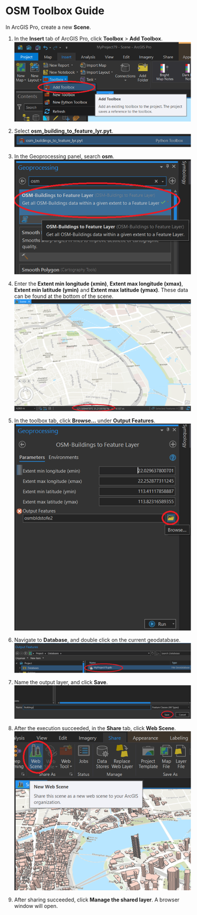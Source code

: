 # OSM Toolbox Guide

In ArcGIS Pro, create a new **Scene**. 

1. In the **Insert** tab of ArcGIS Pro, click **Toolbox** > **Add Toolbox**.
![Step 1](img/step1.png)

2. Select **osm_building_to_feature_lyr.pyt**.
![Step 2](img/step2.png)

3. In the Geoprocessing panel, search **osm**.
![Step 3](img/step3.png)

4. Enter the **Extent min longitude (xmin)**, **Extent max longitude (xmax)**, **Extent min latitude (ymin)** and **Extent max latitude (ymax)**. These data can be found at the bottom of the scene.
![Step 4](img/step4.png)

5. In the toolbox tab, click **Browse...** under **Output Features**.
![Step 5](img/step5.png)

6. Navigate to **Database**, and double click on the current geodatabase.
![Step 6](img/step6.png)

7. Name the output layer, and click **Save**.
![Step 7](img/step7.png)

8. After the execution succeeded, in the **Share** tab, click **Web Scene**.
![Step 8](img/step8.png)

9. After sharing succeeded, click **Manage the shared layer**. A browser window will open.